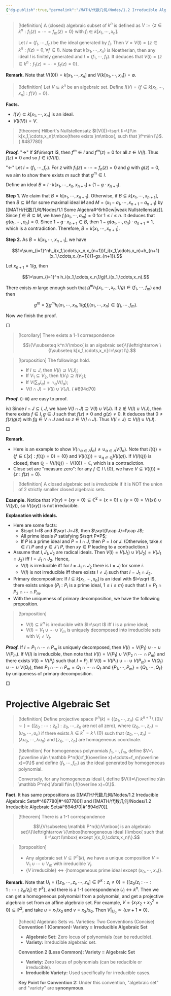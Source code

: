 ```yaml
---
{"dg-publish":true,"permalink":"/MATH/代数几何/Nodes/1.2 Irreducible Algebraic Sets/","dgPassFrontmatter":true}
---
```



> [!definition]
> A (closed) algebraic subset of $k^n$ is defined as $V:=\{z\in k^n:f_1(z)=\cdots=f_m(z)=0\}$ with $f_i\in k[x_1,\cdots,x_n]$. 
> 
> Let $I=(f_1,\cdots,f_n)$ be the ideal generated by $f_i$. Then $V=V(I)=\{z\in k^n:f(z)=0,\forall f\in I\}$. Note that $k(x_1,\cdots,x_n)$ is Noetherian, then any ideal $I$ is finitely generated and $I=(f_1,\cdots,f_\ell)$. It deduces that $V(I)=\{z\in k^n:f_1(z)=\cdots =f_\ell(z)=0\}$.

**Remark.** Note that $V((0))=k[x_1,\cdots,x_n]$ and $V(k[x_1,\cdots,x_n])=\emptyset$. 

> [!definition]
> Let $V\subseteq k^n$ be an algebraic set. Define $I(V)=\{f\in k[x_1,\cdots,x_n]:f(V)=0\}$.

**Facts.**
- $I(V)\subseteq k[x_1,\cdots,x_n]$ is an ideal.
- $V(I(V))=V$.

> [!theorem] Hilbert's Nullstellensatz
> $I(V(I))=\sqrt I:=\{f\in k[x_1,\cdots,x_n]:\mbox{there exists }m\mbox{, such that }f^m\in I\}$.
{ #487780}


**_Proof._**
"->" If $f\in\sqrt I$, then $f^m\in I$ and $f^m(z)=0$ for all $z\in V(I)$. Thus $f(z)=0$ and so $f\in I(V(I))$.

"<-" Let $I=(f_1,\cdots,f_n)$. For $z$ with $f_1(z)=\cdots=f_n(z)=0$ and $g$ with $g(z)=0$, we aim to show there exists $m$ such that $g^m\in I$. 

Define an ideal $B=I\cdot k[x_1,\cdots,x_n,x_{n+1}]+(1-g\cdot x_{n+1})$. 

**Step 1.** We claim that $B=k[x_1,\cdots,x_{n+1}]$. Otherwise, if $B\subsetneq k[x_1,\cdots,x_{n+1}]$, then $B\subseteq M$ for some maximal ideal $M$ and $M=(x_1-a_1,\cdots,x_{n+1}-a_{n+1})$ by [[MATH/代数几何/Nodes/1.1 Some Algebra#^6rh0cw\|weak Nullstellensatz]]. Since $f\in B\subseteq M$, we have $f_i(a_1,\cdots,a_m)=0$ for $1\leqslant i\leqslant n$. It deduces that $g(a_1,\cdots,a_n)=0$. Since $1-g\cdot x_{n+1}\in B$, then $1-g(a_1,\cdots,a_n)\cdot a_{n+1}=1$, which is a contradiction. Therefore, $B=k[x_1,\cdots,x_{n+1}]$. 

**Step 2.** As $B=k[x_1,\cdots,x_{n+1}]$, we have 

$$1=\sum_{i=1}^nh_i(x_1,\cdots,x_n,x_{n+1})f_i(x_1,\cdots,x_n)+h_{n+1}(x_1,\cdots,x_{n+1})(1-gx_{n+1}).$$

Let $x_{n+1}=1/g$, then 

$$1=\sum_{i=1}^n h_i(x_1,\cdots,x_n,1/g)f_i(x_1,\cdots,x_n).$$

There exists $m$ large enough such that $g^mh_i(x_1,\cdots,x_n,1/g)\in (f_1,\cdots,f_m)$ and then

$$g^m=\sum g^mh_i(x_1,\cdots,x_n,1/g)f_i(x_1,\cdots,x_n)\in (f_1,\cdots,f_m).$$

Now we finish the proof.
<p align="left">□</p>


> [!corollary]
> There exists a 1-1 correspondence 
> 
> $$\{V\subseteq k^n:V\mbox{ is an algebraic set}\}\leftrightarrow \{I\subseteq k[x_1,\cdots,x_n]:I=\sqrt I\}.$$


> [!proposition]
> The followings hold.
> - If $I\subseteq J$, then $V(I)\supseteq V(J)$;
> - If $V_1\subseteq V_2$, then $I(V_1)\supseteq I(V_2)$;
> - If $V(\sum_\alpha I_\alpha)=\cap_\alpha V(I_\alpha)$;
> - $V(I\cap J)=V(I)\cup V(J)$.
{ #894d70}


**_Proof._**
i)-iii) are easy to proof.

iv) Since $I\cap J\subseteq I,J$, we have $V(I\cap J)\supseteq V(I)\cup V(J)$. If $z\notin V(I)\cup V(J)$, then there exists $f\in I,g\in J$ such that $f(z)\neq 0$ and $g(z)\neq 0$. It deduces that $0\neq f(z)g(z)$ with $fg\in V\cap J$ and so $z\in V(I\cap J)$. Thus $V(I\cap J)\subseteq V(I)\cup V(J)$. 
<p align="left">□</p>

**Remark.** 
- Here is an example to show $V(\cap_{\alpha\in \Lambda} I_{\alpha})\neq \cup_{\alpha\in\Lambda}V(I_\alpha)$. Note that $I(\mathbb{Q})=\{f\in \mathbb{C}[x]:f(\mathbb{Q})=0\}=\{0\}$ and $V(I(\mathbb{Q}))=\cup_{q\in \mathbb{Q}}V(I(q))$. If $V(I(\mathbb{Q}))$ is closed, then $\mathbb{Q}=V(I(\mathbb{Q}))=V((0))=\mathbb{C}$, which is a contradiction. 
- Close set are "measure zero": for any $f\in I\setminus \{0\}$, we have $V\subseteq V((f))=\{z:f(z)=0\}$.

> [!definition]
> A closed algebraic set is *irreducible* if it is NOT the union of $2$ strictly smaller closed algebraic sets.

**Example.** Notice that $V(xy)=\{xy=0\}\subseteq \mathbb{C}^2=\{x=0\}\cup\{y=0\}=V((x))\cup V((y))$, so $V((xy))$ is not irreducible. 

**Explanation with ideals.** 
- Here are some facts:
	- $\sqrt I=I$ and $\sqrt J=J$, then $\sqrt{I\cap J}=I\cap J$;
	- All prime ideals $P$ satisfying $\sqrt P=P$;
	- If $P$ is a prime ideal and $P=I\cap J$, then $P=I$ or $J$. (Otherwise, take $x\in I\setminus P$ and $y\in J\setminus P$, then $xy\in P$ leading to a contradiction.)
- Assume that $I,J_1,J_2$ are radical ideals. Then $V(I)=V(J_1)\cup V(J_2)=V(J_1\cap J_2)$ iff $I=J_1\cap J_2$. Hence, 
	- $V(I)$ is irreducible iff for $I=J_1\cap J_2$ there is $I=J_i$ for some $i$. 
	- $V(I)$ is not irreducible iff there exists $I\neq J_i$ such that $I=J_1\cap J_2$.
- Primary decomposition: If $I\subseteq k[x_1,\cdots,x_n]$ is an ideal with $I=\sqrt I$, there exists unique $\{P_i:P_i\mbox{ is a prime ideal, }1\leqslant i\leqslant m\}$ such that $I=P_1\cap P_2\cap\cdots\cap P_m$. 
- With the uniqueness of primary decomposition, we have the following proposition. 

> [!proposition]
> - $V(I)\subseteq k^n$ is irreducible with $I=\sqrt I$ iff $I$ is a prime ideal;
> - $V(I)=V_1\cup\cdots\cup V_m$ is uniquely decomposed into irreducible sets with $V_i\neq V_j$. 

**_Proof._**
If $I=P_1\cap \cdots\cap P_m$ is uniquely decomposed, then $V(I)=V(P_1)\cup\cdots\cup V(P_m)$. If $V(I)$ is irreducible, then note that $V(I)=V(P_1)\cup V(P_2\cap\cdots\cap P_m)$ and there exists $V(I)=V(P_j)$ such that $I=P_j$. If $V(I)=V(P_1)\cup\cdots\cup V(P_m)=V(Q_1)\cup\cdots\cup V(Q_\ell)$, then $P_1\cap\cdots\cap P_m=Q_1\cap\cdots\cap Q_\ell$ and $\{P_1,\cdots,P_m\}=\{Q_1,\cdots,Q_\ell\}$ by uniqueness of primary decomposition. 
<p align="left">□</p>


# Projective Algebraic Set

> [!definition]
> Define projective space $\mathbb{P}^n(k)=\{(z_1,\cdots,z_n)\in k^{n+1}\setminus\{0\}/\sim\}=\{[z_0:\cdots: z_n]:z_0,\cdots,z_n\mbox{ are not all zero}\}$, where $(z_0,\cdots,z_n)\sim (u_0,\cdots,u_n)$ if there exists $\lambda\in k^*= k\setminus \{0\}$ such that $(z_0,\cdots,z_n)=(\lambda u_0,\cdots,\lambda u_n)$ and $[z_0,\cdots,z_n]$ are homogeneous coordinate. 


> [!definition]
> For homogeneous polynomials $f_1,\cdots,f_m$, define $V=\{\overline x\in \mathbb P^n(k):f_1(\overline x)=\cdots=f_m(\overline x)=0\}$ and define $(f_1,\cdots,f_m)$ as the ideal generated by homogeneous polynomial. 
> 
> Conversely, for any homogeneous ideal $I$, define $V(I)=\{\overline x\in \mathbb P^n(k):\forall f\in I,f(\overline x)=0\}$. 

**Fact.** It has same propositions as [[MATH/代数几何/Nodes/1.2 Irreducible Algebraic Sets#^487780\|#^487780]] and [[MATH/代数几何/Nodes/1.2 Irreducible Algebraic Sets#^894d70\|#^894d70]]. 

> [!theorem]
> There is a $1$-$1$ correspondence 
> 
> $$\{V\subseteq \mathbb P^n(k):V\mbox{ is an algebraic set}\}\leftrightarrow \{\mbox{homogeneous ideal }I\mbox{ such that }I=\sqrt I\mbox{ except }(x_0,\cdots,x_n)\}.$$

> [!proposition]
> - Any algebraic set $V\subseteq\mathbb P^n(k)$, we have a unique composition $V=V_1\cup\cdots\cup V_m$ with irreducible $V_i$.
> - $\{V\mbox{ irreducible}\}\leftrightarrow\{\mbox{homogeneous prime ideal except }(x_0,\cdots,x_n)\}$. 

**Remark.** Note that $U_i=\{[z_0,\cdots,z_i,\cdots,z_n]\in\mathbb P^k:z_i\neq 0\}=\{[z_0/z_i:\cdots:1:\cdots:z_n/z_i]\in \mathbb P^k\}$, and there is a $1$-$1$ correspondence $U_i\leftrightarrow k^n$. Then we can get a homogeneous polynomial from a polynomial, and get a projective algebraic set from an affine algebraic set. For example, $V=\{x_1x_2+x_0^2=0\}\subseteq \mathbb P^2$, and take $u=x_1/x_0$ and $v=x_2/x_0$. Then $V|_{U_0}\simeq\{uv+1=0\}$. 


> [!check] Algebraic Sets vs. Varieties: Two Conventions (Concise)
> **Convention 1 (Common): Variety = Irreducible Algebraic Set**
> 
> * **Algebraic Set:** Zero locus of polynomials (can be reducible).
> * **Variety:** Irreducible algebraic set.
> 
> **Convention 2 (Less Common): Variety = Algebraic Set**
> 
> * **Variety:** Zero locus of polynomials (can be reducible or irreducible).
> * **Irreducible Variety:** Used specifically for irreducible cases.
> 
> **Key Point for Convention 2:** Under this convention, "algebraic set" and "variety" are **synonymous**.
> 
